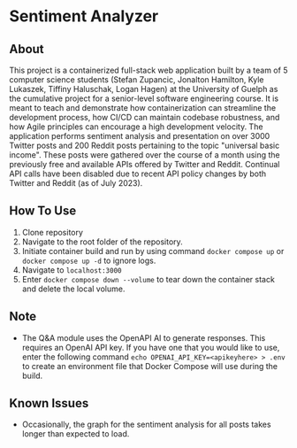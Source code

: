 # Sentiment Analyzer

## About
This project is a containerized full-stack web application built by a team of 5 computer science students (Stefan Zupancic, Jonalton Hamilton, Kyle Lukaszek, Tiffiny Haluschak, Logan Hagen) at the University of Guelph as the cumulative project for a senior-level software engineering course. It is meant to teach and demonstrate how containerization can streamline the development process, how CI/CD can maintain codebase robustness, and how Agile principles can encourage a high development velocity. The application performs sentiment analysis and presentation on over 3000 Twitter posts and 200 Reddit posts pertaining to the topic "universal basic income". These posts were gathered over the course of a month using the previously free and available APIs offered by Twitter and Reddit. Continual API calls have been disabled due to recent API policy changes by both Twitter and Reddit (as of July 2023).

## How To Use
1. Clone repository
2. Navigate to the root folder of the repository.
3. Initiate container build and run by using command ```docker compose up``` or ```docker compose up -d``` to ignore logs.
4. Navigate to ```localhost:3000```
5. Enter ```docker compose down --volume``` to tear down the container stack and delete the local volume.

## Note
- The Q&A module uses the OpenAPI AI to generate responses. This requires an OpenAI API key. If you have one that you would like to use, enter the following command ```echo OPENAI_API_KEY=<apikeyhere> > .env``` to create an environment file that Docker Compose will use during the build.


## Known Issues
- Occasionally, the graph for the sentiment analysis for all posts takes longer than expected to load.
